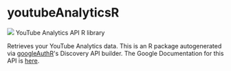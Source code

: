 # youtubeAnalyticsR
![](https://www.google.com/images/icons/product/youtube-32.png)
YouTube Analytics API R library

Retrieves your YouTube Analytics data.
This is an R package autogenerated via [googleAuthR](http://code.markedmondson.me/googleAuthR)'s Discovery API builder. 
The Google Documentation for this API is [here](http://developers.google.com/youtube/analytics/).

